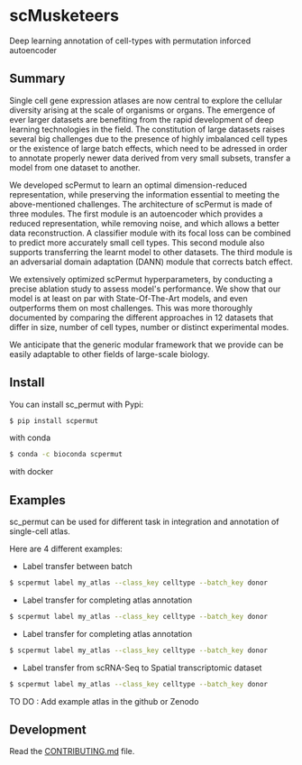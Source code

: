 # scMusketeers
Deep learning annotation of cell-types with permutation inforced autoencoder



## Summary

Single cell gene expression atlases are now central to explore the cellular diversity arising at the scale of organisms or organs. The emergence of ever larger datasets are benefiting from the rapid development of deep learning technologies in the field. The constitution of large datasets raises several big challenges due to the presence of highly imbalanced cell types or the existence of large batch effects, which need to be adressed in order to annotate properly newer data derived from very small subsets, transfer a model from one dataset to another.

We developed scPermut to learn an optimal dimension-reduced representation, while preserving the  information essential to meeting the above-mentioned challenges. The architecture of scPermut is made of three modules. The first module is an autoencoder which provides a reduced representation, while removing noise, and which allows a better data reconstruction. A classifier module with its focal loss can be combined to predict more accurately small cell types. This second module also supports transferring the learnt model to other datasets. The third module is an adversarial domain adaptation (DANN) module that corrects batch effect.

We extensively optimized scPermut hyperparameters, by conducting a precise ablation study to assess model's performance. We show that our model is at least on par with State-Of-The-Art models, and even outperforms them on most challenges. This was more thoroughly documented by comparing the different approaches in 12 datasets that differ in size, number of cell types, number or distinct experimental modes.

We anticipate that the generic modular framework that we provide can be easily adaptable to other fields of large-scale biology.


## Install

You can install sc_permut with Pypi:

```bash
$ pip install scpermut
```
with conda

```bash
$ conda -c bioconda scpermut
```

with docker


## Examples

sc_permut can be used for different task in integration and annotation of single-cell atlas. 

Here are 4 different examples:

- Label transfer between batch

```bash
$ scpermut label my_atlas --class_key celltype --batch_key donor
```

- Label transfer for completing atlas annotation

```bash
$ scpermut label my_atlas --class_key celltype --batch_key donor
```

- Label transfer for completing atlas annotation

```bash
$ scpermut label my_atlas --class_key celltype --batch_key donor
```

- Label transfer from scRNA-Seq to Spatial transcriptomic dataset

```bash
$ scpermut label my_atlas --class_key celltype --batch_key donor
```

TO DO : Add example atlas in the github or Zenodo

## Development

Read the [CONTRIBUTING.md](docs/contributing.md) file.
